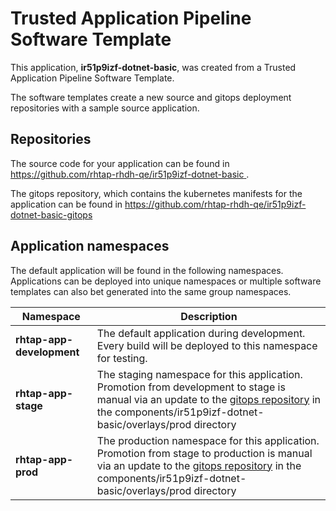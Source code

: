 # Trusted Application Pipeline Software Template

This application, **ir51p9izf-dotnet-basic**, was created from a Trusted Application Pipeline Software Template.

The software templates create a new source and gitops deployment repositories with a sample source application. 

## Repositories

The source code for your application can be found in [https://github.com/rhtap-rhdh-qe/ir51p9izf-dotnet-basic ](https://github.com/rhtap-rhdh-qe/ir51p9izf-dotnet-basic ).
 
The gitops repository, which contains the kubernetes manifests for the application can be found in 
[https://github.com/rhtap-rhdh-qe/ir51p9izf-dotnet-basic-gitops ](https://github.com/rhtap-rhdh-qe/ir51p9izf-dotnet-basic-gitops ) 

## Application namespaces 

The default application will be found in the following namespaces. Applications can be deployed into unique namespaces or multiple software templates can also bet generated into the same group namespaces.  

|  Namespace   |  Description   |  
| -------- | -------- |   
| **rhtap-app-development** | The default application during development. Every build will be deployed to this namespace for testing. | 
| **rhtap-app-stage** | The staging namespace for this application. Promotion from development to stage is manual via an update to the [gitops repository](https://github.com/rhtap-rhdh-qe/ir51p9izf-dotnet-basic-gitops ) in the components/ir51p9izf-dotnet-basic/overlays/prod directory |  
| **rhtap-app-prod** | The production namespace for this application. Promotion from stage to production is manual via an update to the [gitops repository](https://github.com/rhtap-rhdh-qe/ir51p9izf-dotnet-basic-gitops ) in the components/ir51p9izf-dotnet-basic/overlays/prod directory | 